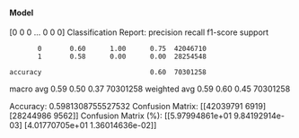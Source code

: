 #### Model
[0 0 0 ... 0 0 0]
Classification Report:
              precision    recall  f1-score   support

           0       0.60      1.00      0.75  42046710
           1       0.58      0.00      0.00  28254548

    accuracy                           0.60  70301258
   macro avg       0.59      0.50      0.37  70301258
weighted avg       0.59      0.60      0.45  70301258

Accuracy: 0.5981308755527532
Confusion Matrix:
[[42039791     6919]
 [28244986     9562]]
Confusion Matrix (%):
[[5.97994861e+01 9.84192914e-03]
 [4.01770705e+01 1.36014636e-02]]

